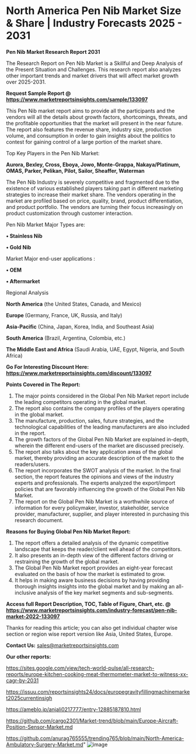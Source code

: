 # North America Pen Nib Market Size & Share | Industry Forecasts 2025 - 2031

<strong>Pen Nib Market Research Report 2031</strong>

The Research Report on Pen Nib Market is a Skillful and Deep Analysis of the Present Situation and Challenges. This research report also analyzes other important trends and market drivers that will affect market growth over 2025-2031.

<strong>Request Sample Report @ <a href=https://www.marketreportsinsights.com/sample/133097>https://www.marketreportsinsights.com/sample/133097</a></strong>

This Pen Nib market report aims to provide all the participants and the vendors will all the details about growth factors, shortcomings, threats, and the profitable opportunities that the market will present in the near future. The report also features the revenue share, industry size, production volume, and consumption in order to gain insights about the politics to contest for gaining control of a large portion of the market share.

Top Key Players in the Pen Nib Market:

<strong>Aurora, Bexley, Cross, Eboya, Jowo, Monte-Grappa, Nakaya/Platinum, OMAS, Parker, Pelikan, Pilot, Sailor, Sheaffer, Waterman</strong>

The Pen Nib Industry is severely competitive and fragmented due to the existence of various established players taking part in different marketing strategies to increase their market share. The vendors operating in the market are profiled based on price, quality, brand, product differentiation, and product portfolio. The vendors are turning their focus increasingly on product customization through customer interaction.

Pen Nib Market Major Types are:

<strong>• Stainless Nib

• Gold Nib</strong>

Market Major end-user applications :

<strong>• OEM

• Aftermarket</strong>

Regional Analysis

</u><strong><b>North America</b></strong> (the United States, Canada, and Mexico)

<strong><b>Europe </b></strong>(Germany, France, UK, Russia, and Italy)

<strong><b>Asia-Pacific</b></strong> (China, Japan, Korea, India, and Southeast Asia)

<strong><b>South America</b></strong> (Brazil, Argentina, Colombia, etc.)

<strong><b>The Middle East and Africa</b></strong> (Saudi Arabia, UAE, Egypt, Nigeria, and South Africa)

<strong>Go For Interesting Discount Here: <a href=https://www.marketreportsinsights.com/discount/133097>https://www.marketreportsinsights.com/discount/133097</a></strong>

<strong>Points Covered in The Report:</strong>
<ol>
  <li>The major points considered in the Global Pen Nib Market report include the leading competitors operating in the global market.</li>
  <li>The report also contains the company profiles of the players operating in the global market.</li>
  <li>The manufacture, production, sales, future strategies, and the technological capabilities of the leading manufacturers are also included in the report.</li>
  <li>The growth factors of the Global Pen Nib Market are explained in-depth, wherein the different end-users of the market are discussed precisely.</li>
  <li>The report also talks about the key application areas of the global market, thereby providing an accurate description of the market to the readers/users.</li>
  <li>The report incorporates the SWOT analysis of the market. In the final section, the report features the opinions and views of the industry experts and professionals. The experts analyzed the export/import policies that are favorably influencing the growth of the Global Pen Nib Market.</li>
  <li>The report on the Global Pen Nib Market is a worthwhile source of information for every policymaker, investor, stakeholder, service provider, manufacturer, supplier, and player interested in purchasing this research document.</li>
</ol>
<strong>Reasons for Buying Global Pen Nib Market Report:</strong>

<ol>
  <li>The report offers a detailed analysis of the dynamic competitive landscape that keeps the reader/client well ahead of the competitors.</li>
  <li>It also presents an in-depth view of the different factors driving or restraining the growth of the global market.</li>
  <li>The Global Pen Nib Market report provides an eight-year forecast evaluated on the basis of how the market is estimated to grow.</li>
  <li>It helps in making aware business decisions by having providing thorough insights insights into the global market and by making an all-inclusive analysis of the key market segments and sub-segments.</li>
</ol>
<strong>Access full Report Description, TOC, Table of Figure, Chart, etc. @ <a href=https://www.marketreportsinsights.com/industry-forecast/pen-nib-market-2022-133097>https://www.marketreportsinsights.com/industry-forecast/pen-nib-market-2022-133097</a></strong>


Thanks for reading this article; you can also get individual chapter wise section or region wise report version like Asia, United States, Europe.

<strong>Contact Us:</strong>
sales@marketreportsinsights.com

<strong>Our other reports:</strong>

<a href=https://sites.google.com/view/tech-world-pulse/all-research-reports/europe-kitchen-cooking-meat-thermometer-market-to-witness-xx-cagr-by-2031>https://sites.google.com/view/tech-world-pulse/all-research-reports/europe-kitchen-cooking-meat-thermometer-market-to-witness-xx-cagr-by-2031</a>

<a href=https://issuu.com/reportsinsights24/docs/europegravityfillingmachinemarket2025currentinsigh>https://issuu.com/reportsinsights24/docs/europegravityfillingmachinemarket2025currentinsigh</a>

<a href=https://ameblo.jp/anjali0217777/entry-12885187810.html>https://ameblo.jp/anjali0217777/entry-12885187810.html</a>

<a href=https://github.com/cargo2301/Market-trend/blob/main/Europe-Aircraft-Position-Sensor-Market.md>https://github.com/cargo2301/Market-trend/blob/main/Europe-Aircraft-Position-Sensor-Market.md</a>

<a href=https://github.com/anurag765555/trending765/blob/main/North-America-Ambulatory-Surgery-Market.md>https://github.com/anurag765555/trending765/blob/main/North-America-Ambulatory-Surgery-Market.md</a>"
![image](https://github.com/user-attachments/assets/034d9238-9efa-4a13-bcbb-8318aa324b26)
